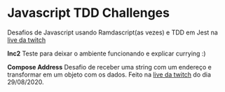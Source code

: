 # Javascript TDD Challenges

Desafios de Javascript usando Ramdascript(as vezes) e TDD em Jest na [live da twitch](https://twitch.tv/anabastosdev)

**Inc2**
Teste para deixar o ambiente funcionando e explicar currying :)

**Compose Address**
Desafio de receber uma string com um endereço e transformar em um objeto com os dados.
Feito na [live da twitch](https://twitch.tv/anabastosdev) do dia 29/08/2020.
